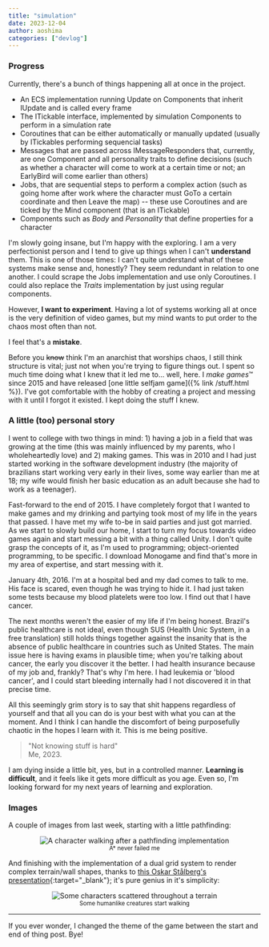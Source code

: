 ```yaml
---
title: "simulation"
date: 2023-12-04
author: aoshima
categories: ["devlog"]
---
```


### Progress

Currently, there's a bunch of things happening all at once in the project.

- An ECS implementation running Update on Components that inherit IUpdate and is called every frame
- The ITickable interface, implemented by simulation Components to perform in a simulation rate
- Coroutines that can be either automatically or manually updated (usually by ITickables performing sequencial tasks)
- Messages that are passed across IMessageResponders that, currently, are one Component and all personality traits to define decisions (such as whether a character will come to work at a certain time or not; an EarlyBird will come earlier than others)
- Jobs, that are sequential steps to perform a complex action (such as going home after work where the character must GoTo a certain coordinate and then Leave the map) -- these use Coroutines and are ticked by the Mind component (that is an ITickable)
- Components such as _Body_ and _Personality_ that define properties for a character

I'm slowly going insane, but I'm happy with the exploring. I am a very perfectionist person and I tend to give up things when I can't __understand__ them. This is one of those times: I can't quite understand what of these systems make sense and, honestly? They seem redundant in relation to one another. I could scrape the Jobs implementation and use only Coroutines. I could also replace the _Traits_ implementation by just using regular components.

However, __I want to experiment__. Having a lot of systems working all at once is the very definition of video games, but my mind wants to put order to the chaos most often than not.

I feel that's a __mistake__.

Before you <strike>know</strike> think I'm an anarchist that worships chaos, I still think structure is vital; just not when you're trying to figure things out. I spent so much time doing what I knew that it led me to... well, here. I _make games_™ since 2015 and have released [one little selfjam game]({% link /stuff.html %}). I've got comfortable with the hobby of creating a project and messing with it until I forgot it existed. I kept doing the stuff I knew.

### A little (too) personal story

I went to college with two things in mind: 1) having a job in a field that was growing at the time (this was mainly influenced by my parents, who I wholeheartedly love) and 2) making games. This was in 2010 and I had just started working in the software development industry (the majority of brazilians start working very early in their lives, some way earlier than me at 18; my wife would finish her basic education as an adult because she had to work as a teenager).

Fast-forward to the end of 2015. I have completely forgot that I wanted to make games and my drinking and partying took most of my life in the years that passed. I have met my wife to-be in said parties and just got married. As we start to slowly build our home, I start to turn my focus towards video games again and start messing a bit with a thing called Unity. I don't quite grasp the concepts of it, as I'm used to programming; object-oriented programming, to be specific. I download Monogame and find that's more in my area of expertise, and start messing with it.

January 4th, 2016. I'm at a hospital bed and my dad comes to talk to me. His face is scared, even though he was trying to hide it. I had just taken some tests because my blood platelets were too low. I find out that I have cancer.

The next months weren't the easier of my life if I'm being honest. Brazil's public healthcare is not ideal, even though SUS (Health Unic System, in a free translation) still holds things together against the insanity that is the absence of public healthcare in countries such as United States. The main issue here is having exams in plausible time; when you're talking about cancer, the early you discover it the better. I had health insurance because of my job and, frankly? That's why I'm here. I had leukemia or 'blood cancer', and I could start bleeding internally had I not discovered it in that precise time.

All this seemingly grim story is to say that shit happens regardless of yourself and that all you can do is your best with what you can at the moment. And I think I can handle the discomfort of being purposefully chaotic in the hopes I learn with it. This is me being positive.

> "Not knowing stuff is hard"  
> Me, 2023.

I am dying inside a little bit, yes, but in a controlled manner. __Learning is difficult__, and it feels like it gets more difficult as you age. Even so, I'm looking forward for my next years of learning and exploration.  

### Images

A couple of images from last week, starting with a little pathfinding:

<p style="text-align: center;">
<img src="{{ site.baseurl }}/assets/images/2023-12-04-simulation/pathfinding.gif" alt="A character walking after a pathfinding implementation" />
<br/>
<sub>A* never failed me</sub>
</p>

And finishing with the implementation of a dual grid system to render complex terrain/wall shapes, thanks to [this Oskar Stålberg's presentation](https://www.youtube.com/watch?v=Uxeo9c-PX-w){:target="_blank"}; it's pure genius in it's simplicity:

<p style="text-align: center;">
<img src="{{ site.baseurl }}/assets/images/2023-12-04-simulation/dualgrid.png" alt="Some characters scattered throughout a terrain" />
<br/>
<sub>Some humanlike creatures start walking</sub>
</p>

---

If you ever wonder, I changed the theme of the game between the start and end of thing post. Bye!